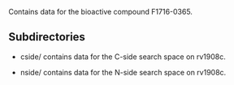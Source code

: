 Contains data for the bioactive compound F1716-0365.

## Subdirectories

- cside/ contains data for the C-side search space on rv1908c.

- nside/ contains data for the N-side search space on rv1908c.

